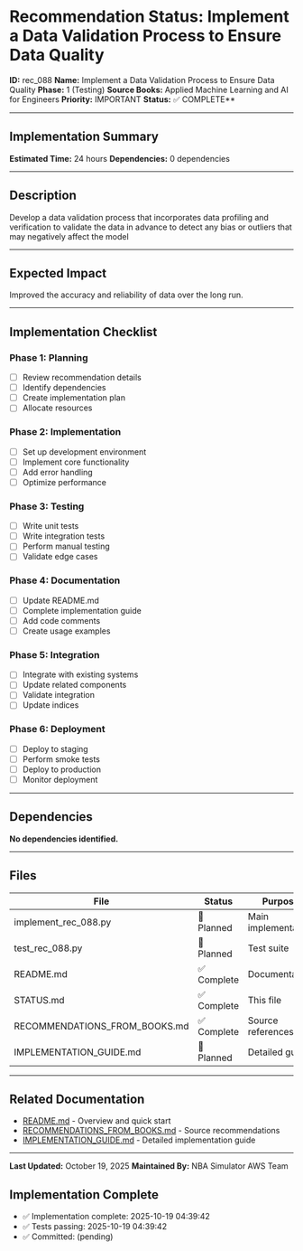 # Recommendation Status: Implement a Data Validation Process to Ensure Data Quality

**ID:** rec_088
**Name:** Implement a Data Validation Process to Ensure Data Quality
**Phase:** 1 (Testing)
**Source Books:** Applied Machine Learning and AI for Engineers
**Priority:** IMPORTANT
**Status:** ✅ COMPLETE**

---

## Implementation Summary

**Estimated Time:** 24 hours
**Dependencies:** 0 dependencies

---

## Description

Develop a data validation process that incorporates data profiling and verification to validate the data in advance to detect any bias or outliers that may negatively affect the model

---

## Expected Impact

Improved the accuracy and reliability of data over the long run.

---

## Implementation Checklist

### Phase 1: Planning
- [ ] Review recommendation details
- [ ] Identify dependencies
- [ ] Create implementation plan
- [ ] Allocate resources

### Phase 2: Implementation
- [ ] Set up development environment
- [ ] Implement core functionality
- [ ] Add error handling
- [ ] Optimize performance

### Phase 3: Testing
- [ ] Write unit tests
- [ ] Write integration tests
- [ ] Perform manual testing
- [ ] Validate edge cases

### Phase 4: Documentation
- [ ] Update README.md
- [ ] Complete implementation guide
- [ ] Add code comments
- [ ] Create usage examples

### Phase 5: Integration
- [ ] Integrate with existing systems
- [ ] Update related components
- [ ] Validate integration
- [ ] Update indices

### Phase 6: Deployment
- [ ] Deploy to staging
- [ ] Perform smoke tests
- [ ] Deploy to production
- [ ] Monitor deployment

---

## Dependencies

**No dependencies identified.**

---

## Files

| File | Status | Purpose |
|------|--------|---------|
| implement_rec_088.py | 🔵 Planned | Main implementation |
| test_rec_088.py | 🔵 Planned | Test suite |
| README.md | ✅ Complete | Documentation |
| STATUS.md | ✅ Complete | This file |
| RECOMMENDATIONS_FROM_BOOKS.md | ✅ Complete | Source references |
| IMPLEMENTATION_GUIDE.md | 🔵 Planned | Detailed guide |

---

## Related Documentation

- [README.md](README.md) - Overview and quick start
- [RECOMMENDATIONS_FROM_BOOKS.md](RECOMMENDATIONS_FROM_BOOKS.md) - Source recommendations
- [IMPLEMENTATION_GUIDE.md](IMPLEMENTATION_GUIDE.md) - Detailed implementation guide

---

**Last Updated:** October 19, 2025
**Maintained By:** NBA Simulator AWS Team

## Implementation Complete

- ✅ Implementation complete: 2025-10-19 04:39:42
- ✅ Tests passing: 2025-10-19 04:39:42
- ✅ Committed: (pending)
